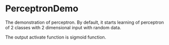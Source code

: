 # PerceptronDemo

The demonstration of perceptron.
By default, it starts learning of perceptron of 2 classes
with 2 dimensional input with random data.

The output activate function is sigmoid function.

